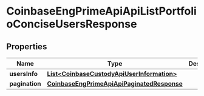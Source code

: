 
# CoinbaseEngPrimeApiApiListPortfolioConciseUsersResponse

## Properties
Name | Type | Description | Notes
------------ | ------------- | ------------- | -------------
**usersInfo** | [**List&lt;CoinbaseCustodyApiUserInformation&gt;**](CoinbaseCustodyApiUserInformation.md) |  | 
**pagination** | [**CoinbaseEngPrimeApiApiPaginatedResponse**](CoinbaseEngPrimeApiApiPaginatedResponse.md) |  | 



